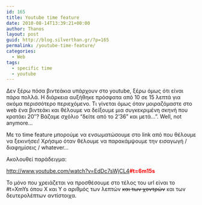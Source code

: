 ```yaml
---
id: 165
title: Youtube time feature
date: 2010-08-14T13:39:21+00:00
author: Thanos
layout: post
guid: http://blog.silverthan.gr/?p=165
permalink: /youtube-time-feature/
categories:
  - Web
tags:
  - specific time
  - youtube
---
```

Δεν ξέρω πόσα βιντεάκια υπάρχουν στο youtube, ξέρω όμως ότι είναι πάρα πολλά. Η διάρκεια αυξήθηκε πρόσφατα από 10 σε 15 λεπτά για ακόμα περισσότερο περιεχόμενο. Τι γίνεται όμως όταν μοιραζόμαστε στο web ένα βιντεάκι και θέλουμε να δείξουμε μια συγκεκριμένη σκηνή που κρατάει 20&#8243;? Βάζαμε σχόλιο &#8220;δείτε από το 2&#8217;36&#8221; και μετά&#8230;&#8221;. Well, not anymore&#8230;

Με το time feature μπορούμε να ενσωματώσουμε στο link από που θέλουμε να ξεκινήσει! Χρήσιμο όταν θέλουμε να παρακάμψουμε την εισαγωγή / διαφημίσεις / whatever&#8230;

Ακολουθεί παράδειγμα:

<a title="Youtube time feature, html5 etc" href="http://www.youtube.com/watch?v=EdDc7sWjCL4#t=6m15s" target="_blank">http://www.youtube.com/watch?v=EdDc7sWjCL4<span style="color: #ff0000;"><strong>#t=6m15s</strong></span></a>

Το μόνο που χρειάζεται να προσθέσουμε στο τέλος του url είναι το #t=XmYs όπου Χ και Υ ο αριθμός των λεπτών <span style="text-decoration: line-through;">και των χοντρών</span> και των δευτερολέπτων αντίστοιχα.